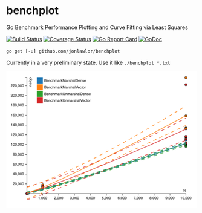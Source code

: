 # benchplot

Go Benchmark Performance Plotting and Curve Fitting via Least Squares

[![Build Status](https://travis-ci.org/jonlawlor/benchplot.svg?branch=master)](https://travis-ci.org/jonlawlor/benchplot)
[![Coverage Status](https://coveralls.io/repos/github/jonlawlor/benchplot/badge.svg?branch=master)](https://coveralls.io/github/jonlawlor/benchplot?branch=master)
[![Go Report Card](https://goreportcard.com/badge/github.com/jonlawlor/benchplot)](https://goreportcard.com/report/github.com/jonlawlor/benchplot)
[![GoDoc](https://godoc.org/github.com/jonlawlor/benchplot?status.svg)](https://godoc.org/github.com/jonlawlor/benchplot)

`go get [-u] github.com/jonlawlor/benchplot`

Currently in a very preliminary state.  Use it like `./benchplot *.txt`

![Example benchplot](examples/benchplot_example.png)
